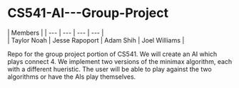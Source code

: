 # CS541-AI---Group-Project
| Members |
| --- | --- | --- | --- |  
| Taylor Noah | Jesse Rapoport | Adam Shih | Joel Williams |

Repo for the group project portion of CS541.  We will create an AI which  plays connect 4.
We implement two versions of the minimax algorithm, each with a different hueristic. The user will be able to play against the two  
algorithms or have the AIs play themselves.
